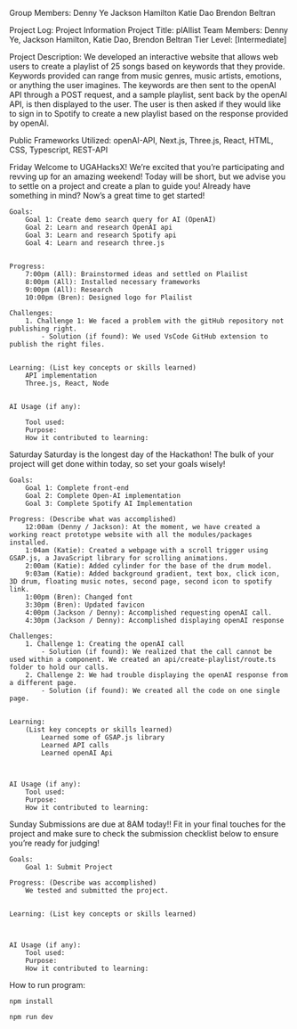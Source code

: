 Group Members:
Denny Ye
Jackson Hamilton
Katie Dao
Brendon Beltran

Project Log:
Project Information
Project Title: plAIlist
Team Members: Denny Ye, Jackson Hamilton, Katie Dao, Brendon Beltran
Tier Level: [Intermediate]

Project Description: We developed an interactive website that allows web users to create a playlist of 25 songs based on keywords that they provide. Keywords provided can range from music genres, music artists, emotions, or anything the user imagines. The keywords are then sent to the openAI API through a POST request, and a sample playlist, sent back by the openAI API, is then displayed to the user. The user is then asked if they would like to sign in to Spotify to create a new playlist based on the response provided by openAI.

Public Frameworks Utilized: openAI-API, Next.js, Three.js, React, HTML, CSS, Typescript, REST-API

Friday
Welcome to UGAHacksX! We’re excited that you’re participating and revving up for an amazing weekend! Today will be short, but we advise you to settle on a project and create a plan to guide you! Already have something in mind? Now’s a great time to get started!

    Goals:
        Goal 1: Create demo search query for AI (OpenAI)
        Goal 2: Learn and research OpenAI api
        Goal 3: Learn and research Spotify api
        Goal 4: Learn and research three.js


    Progress:
        7:00pm (All): Brainstormed ideas and settled on Plailist
        8:00pm (All): Installed necessary frameworks
        9:00pm (All): Research
        10:00pm (Bren): Designed logo for Plailist

    Challenges:
        1. Challenge 1: We faced a problem with the gitHub repository not publishing right.
            - Solution (if found): We used VsCode GitHub extension to publish the right files.


    Learning: (List key concepts or skills learned)
        API implementation
        Three.js, React, Node


    AI Usage (if any):

        Tool used:
        Purpose:
        How it contributed to learning:

Saturday
Saturday is the longest day of the Hackathon! The bulk of your project will get done within today, so set your goals wisely!

    Goals:
        Goal 1: Complete front-end
        Goal 2: Complete Open-AI implementation
        Goal 3: Complete Spotify AI Implementation

    Progress: (Describe what was accomplished)
        12:00am (Denny / Jackson): At the moment, we have created a working react prototype website with all the modules/packages installed.
        1:04am (Katie): Created a webpage with a scroll trigger using GSAP.js, a JavaScript library for scrolling animations.
        2:00am (Katie): Added cylinder for the base of the drum model.
        9:03am (Katie): Added background gradient, text box, click icon, 3D drum, floating music notes, second page, second icon to spotify link.
        1:00pm (Bren): Changed font
        3:30pm (Bren): Updated favicon
        4:00pm (Jackson / Denny): Accomplished requesting openAI call.
        4:30pm (Jackson / Denny): Accomplished displaying openAI response

    Challenges:
        1. Challenge 1: Creating the openAI call
            - Solution (if found): We realized that the call cannot be used within a component. We created an api/create-playlist/route.ts folder to hold our calls.
        2. Challenge 2: We had trouble displaying the openAI response from a different page.
            - Solution (if found): We created all the code on one single page.


    Learning:
        (List key concepts or skills learned)
            Learned some of GSAP.js library
            Learned API calls
            Learned openAI Api



    AI Usage (if any):
        Tool used:
        Purpose:
        How it contributed to learning:

Sunday
Submissions are due at 8AM today!! Fit in your final touches for the project and make sure to check the submission checklist below to ensure you’re ready for judging!

    Goals:
        Goal 1: Submit Project

    Progress: (Describe was accomplished)
        We tested and submitted the project.


    Learning: (List key concepts or skills learned)



    AI Usage (if any):
        Tool used:
        Purpose:
        How it contributed to learning:

How to run program:

    npm install

    npm run dev
